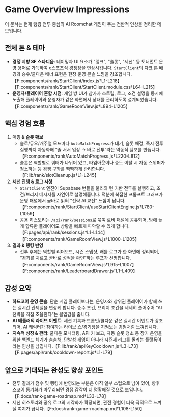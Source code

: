 # Game Overview Impressions

이 문서는 현재 랭킹 전투 중심의 AI Roomchat 게임이 주는 전반적 인상을 정리한 메모입니다.

## 전체 톤 & 테마

- **경쟁 지향 SF 스타디움**: 네이밍과 UI 요소가 "랭크", "슬롯", "세션" 등 토너먼트 운영 용어로 가득하여 e스포츠식 경쟁장을 연상시킵니다. `StartClient`의 다크 톤 배경과 승수/쿨다운 배너 표현은 현장 운영 콘솔 느낌을 강조합니다.【F:components/rank/StartClient/index.js†L1-L218】【F:components/rank/StartClient/StartClient.module.css†L64-L215】
- **운영자/플레이어 혼합 시점**: 게임 방 UI가 참가자 스트립, 로그, 조건 설명을 동시에 노출해 플레이어와 운영자가 같은 화면에서 상태를 관리하도록 설계되었습니다.【F:components/rank/GameRoomView.js†L894-L1205】

## 핵심 경험 흐름

1. **매칭 & 슬롯 확보**
   - 솔로/듀오/캐주얼 모드마다 `AutoMatchProgress`가 대기, 슬롯 배정, 즉시 전투 실행까지 자동화해 “줄 서서 입장 → 바로 전투”라는 역동적 템포를 만듭니다.【F:components/rank/AutoMatchProgress.js†L220-L812】
   - 슬롯은 역할별로 쿼터가 나뉘어 있고, 타임아웃이나 중도 이탈 시 자동 스위퍼가 청소하는 등 경쟁 구좌를 빡빡하게 관리합니다.【F:lib/rank/slotCleanup.js†L1-L245】
2. **세션 진행 & 로그 시청**
   - `StartClient` 엔진이 Supabase 번들을 불러와 턴 기반 전투를 실행하고, 조건/브리지 메시지를 자연어로 설명해줍니다. 덕분에 복잡한 프롬프트 그래프가 운영 패널에서 곧바로 읽혀 “전략 AI 교전” 느낌이 납니다.【F:components/rank/StartClient/useStartClientEngine.js†L780-L1059】
   - 공용 히스토리는 `/api/rank/sessions`로 묶여 로비 패널에 공유되어, 방에 늦게 합류한 플레이어도 상황을 빠르게 파악할 수 있게 합니다.【F:pages/api/rank/sessions.js†L1-L144】【F:components/rank/GameRoomView.js†L1000-L1205】
3. **결과 & 랭킹 반영**
   - 전투 후에는 역할별 리더보드, 시즌 스냅샷, 배틀 로그가 한 화면에 정리되어, “경기를 치르고 곧바로 성적을 확인”하는 루프가 선명합니다.【F:components/rank/GameRoomView.js†L915-L1007】【F:components/rank/LeaderboardDrawer.js†L1-L409】

## 감성 요약

- **하드코어 운영 콘솔**: 단순 게임 플레이보다는, 운영자와 상위권 플레이어가 함께 쓰는 실시간 관제실을 연상케 합니다. 승수 조건, 브리지 조건을 세세히 풀어주어 “AI 전략을 직접 조율한다”는 몰입감을 줍니다.
- **AI 배틀러의 라이브 이벤트**: 세션 기록과 드롭인/쿨다운 같은 실시간 이벤트가 강조되어, AI 캐릭터가 참여하는 라이브 쇼/경기장을 지켜보는 경험처럼 느껴집니다.
- **지속적 성장 & 관리**: 쿨다운 모니터링, API 키 보고, 자동 슬롯 청소 등 장기 운영을 위한 백엔드 체계가 촘촘해, 단발성 게임이 아니라 시즌제 리그를 돌리는 플랫폼이라는 인상을 남깁니다.【F:lib/rank/apiKeyCooldown.js†L3-L73】【F:pages/api/rank/cooldown-report.js†L1-L79】

## 앞으로 기대되는 완성도 향상 포인트

- 전투 결과가 점수 및 랭킹에 반영되는 부분은 아직 일부 스텁으로 남아 있어, 향후 스코어 동기화가 마무리되면 경쟁 감각이 더 명확해질 것으로 보입니다.【F:docs/rank-game-roadmap.md†L33-L78】
- 세션 히스토리와 공유 로그의 시각화가 확장되면, 관전 경험이 더욱 극적으로 느껴질 여지가 큽니다.【F:docs/rank-game-roadmap.md†L108-L150】
